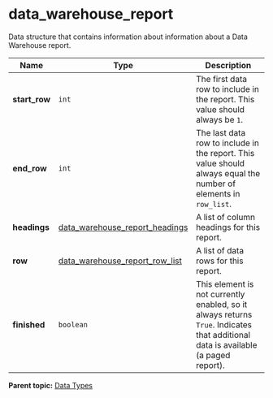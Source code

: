 # data_warehouse_report

Data structure that contains information about information about a Data Warehouse report.

| Name | Type | Description |
|--------|--------|---------------|
| **start_row** | `int` | The first data row to include in the report. This value should always be `1`. |
| **end_row** | `int` | The last data row to include in the report. This value should always equal the number of elements in `row_list`. |
|**headings** |[data_warehouse_report_headings](r_data_warehouse_report_headings.md#) | A list of column headings for this report. |
|**row** |[data_warehouse_report_row_list](r_data_warehouse_report_row_list.md#) | A list of data rows for this report. |
| **finished** | `boolean` | This element is not currently enabled, so it always returns `True`. Indicates that additional data is available (a paged report). |

**Parent topic:** [Data Types](../data_types/c_data_types.md)

